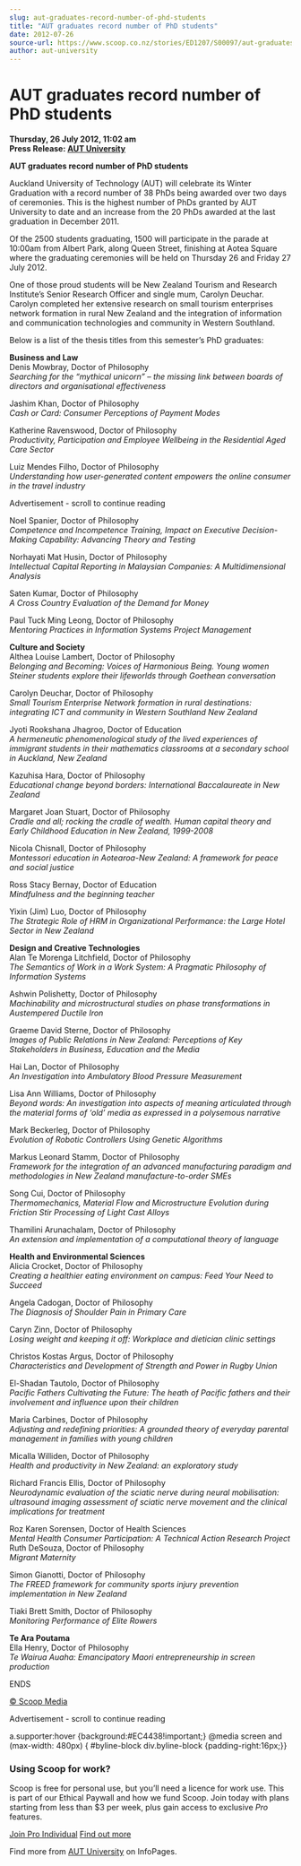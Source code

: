 ```yaml
---
slug: aut-graduates-record-number-of-phd-students
title: "AUT graduates record number of PhD students"
date: 2012-07-26
source-url: https://www.scoop.co.nz/stories/ED1207/S00097/aut-graduates-record-number-of-phd-students.htm
author: aut-university
---
```

AUT graduates record number of PhD students
===========================================

**Thursday, 26 July 2012, 11:02 am**  
**Press Release: [AUT University](https://info.scoop.co.nz/AUT_University)**

**AUT graduates record number of PhD students**

Auckland University of Technology (AUT) will celebrate its Winter Graduation with a record number of 38 PhDs being awarded over two days of ceremonies. This is the highest number of PhDs granted by AUT University to date and an increase from the 20 PhDs awarded at the last graduation in December 2011.

Of the 2500 students graduating, 1500 will participate in the parade at 10:00am from Albert Park, along Queen Street, finishing at Aotea Square where the graduating ceremonies will be held on Thursday 26 and Friday 27 July 2012.

One of those proud students will be New Zealand Tourism and Research Institute’s Senior Research Officer and single mum, Carolyn Deuchar. Carolyn completed her extensive research on small tourism enterprises network formation in rural New Zealand and the integration of information and communication technologies and community in Western Southland.

Below is a list of the thesis titles from this semester’s PhD graduates:

**Business and Law**  
Denis Mowbray, Doctor of Philosophy  
_Searching for the “mythical unicorn” – the missing link between boards of directors and organisational effectiveness_

Jashim Khan, Doctor of Philosophy  
_Cash or Card: Consumer Perceptions of Payment Modes_

Katherine Ravenswood, Doctor of Philosophy  
_Productivity, Participation and Employee Wellbeing in the Residential Aged Care Sector_

Luiz Mendes Filho, Doctor of Philosophy  
_Understanding how user-generated content empowers the online consumer in the travel industry_

Advertisement - scroll to continue reading





Noel Spanier, Doctor of Philosophy  
_Competence and Incompetence Training, Impact on Executive Decision-Making Capability: Advancing Theory and Testing_

Norhayati Mat Husin, Doctor of Philosophy  
_Intellectual Capital Reporting in Malaysian Companies: A Multidimensional Analysis_

Saten Kumar, Doctor of Philosophy  
_A Cross Country Evaluation of the Demand for Money_

Paul Tuck Ming Leong, Doctor of Philosophy  
_Mentoring Practices in Information Systems Project Management_

**Culture and Society**  
Althea Louise Lambert, Doctor of Philosophy  
_Belonging and Becoming: Voices of Harmonious Being. Young women Steiner students explore their lifeworlds through Goethean conversation_

Carolyn Deuchar, Doctor of Philosophy  
_Small Tourism Enterprise Network formation in rural destinations: integrating ICT and community in Western Southland New Zealand_

Jyoti Rookshana Jhagroo, Doctor of Education  
_A hermeneutic phenomenological study of the lived experiences of immigrant students in their mathematics classrooms at a secondary school in Auckland, New Zealand_

Kazuhisa Hara, Doctor of Philosophy  
_Educational change beyond borders: International Baccalaureate in New Zealand_

Margaret Joan Stuart, Doctor of Philosophy  
_Cradle and all; rocking the cradle of wealth. Human capital theory and Early Childhood Education in New Zealand, 1999-2008_

Nicola Chisnall, Doctor of Philosophy  
_Montessori education in Aotearoa-New Zealand: A framework for peace and social justice_

Ross Stacy Bernay, Doctor of Education  
_Mindfulness and the beginning teacher_

Yixin (Jim) Luo, Doctor of Philosophy  
_The Strategic Role of HRM in Organizational Performance: the Large Hotel Sector in New Zealand_

**Design and Creative Technologies**  
Alan Te Morenga Litchfield, Doctor of Philosophy  
_The Semantics of Work in a Work System: A Pragmatic Philosophy of Information Systems_

Ashwin Polishetty, Doctor of Philosophy  
_Machinability and microstructural studies on phase transformations in Austempered Ductile Iron_

Graeme David Sterne, Doctor of Philosophy  
_Images of Public Relations in New Zealand: Perceptions of Key Stakeholders in Business, Education and the Media_

Hai Lan, Doctor of Philosophy  
_An Investigation into Ambulatory Blood Pressure Measurement_

Lisa Ann Williams, Doctor of Philosophy  
_Beyond words: An investigation into aspects of meaning articulated through the material forms of ‘old’ media as expressed in a polysemous narrative_

Mark Beckerleg, Doctor of Philosophy  
_Evolution of Robotic Controllers Using Genetic Algorithms_

Markus Leonard Stamm, Doctor of Philosophy  
_Framework for the integration of an advanced manufacturing paradigm and methodologies in New Zealand manufacture-to-order SMEs_

Song Cui, Doctor of Philosophy  
_Thermomechanics, Material Flow and Microstructure Evolution during Friction Stir Processing of Light Cast Alloys_

Thamilini Arunachalam, Doctor of Philosophy  
_An extension and implementation of a computational theory of language_

**Health and Environmental Sciences**  
Alicia Crocket, Doctor of Philosophy  
_Creating a healthier eating environment on campus: Feed Your Need to Succeed_

Angela Cadogan, Doctor of Philosophy  
_The Diagnosis of Shoulder Pain in Primary Care_

Caryn Zinn, Doctor of Philosophy  
_Losing weight and keeping it off: Workplace and dietician clinic settings_

Christos Kostas Argus, Doctor of Philosophy  
_Characteristics and Development of Strength and Power in Rugby Union_

El-Shadan Tautolo, Doctor of Philosophy  
_Pacific Fathers Cultivating the Future: The heath of Pacific fathers and their involvement and influence upon their children_

Maria Carbines, Doctor of Philosophy  
_Adjusting and redefining priorities: A grounded theory of everyday parental management in families with young children_

Micalla Williden, Doctor of Philosophy  
_Health and productivity in New Zealand: an exploratory study_

Richard Francis Ellis, Doctor of Philosophy  
_Neurodynamic evaluation of the sciatic nerve during neural mobilisation: ultrasound imaging assessment of sciatic nerve movement and the clinical implications for treatment_

Roz Karen Sorensen, Doctor of Health Sciences  
_Mental Health Consumer Participation: A Technical Action Research Project_  
Ruth DeSouza, Doctor of Philosophy  
_Migrant Maternity_

Simon Gianotti, Doctor of Philosophy  
_The FREED framework for community sports injury prevention implementation in New Zealand_

Tiaki Brett Smith, Doctor of Philosophy  
_Monitoring Performance of Elite Rowers_

**Te Ara Poutama**  
Ella Henry, Doctor of Philosophy  
_Te Wairua Auaha: Emancipatory Maori entrepreneurship in screen production_

ENDS

[© Scoop Media](http://www.scoop.co.nz/about/terms.html)  

Advertisement - scroll to continue reading



a.supporter:hover {background:#EC4438!important;} @media screen and (max-width: 480px) { #byline-block div.byline-block {padding-right:16px;}}

### Using Scoop for work?

Scoop is free for personal use, but you’ll need a licence for work use. This is part of our Ethical Paywall and how we fund Scoop. Join today with plans starting from less than $3 per week, plus gain access to exclusive _Pro_ features.  
  
[Join Pro Individual](https://pro.scoop.co.nz/Individual/?from=ProIn24) [Find out more](https://pro.scoop.co.nz/using-scoop-for-work/?from=ProIn24)

Find more from [AUT University](https://info.scoop.co.nz/AUT_University) on InfoPages.